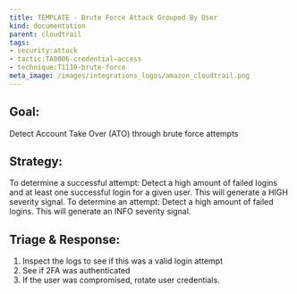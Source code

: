 ```yaml
---
title: TEMPLATE - Brute Force Attack Grouped By User
kind: documentation
parent: cloudtrail
tags:
- security:attack
- tactic:TA0006-credential-access
- technique:T1110-brute-force
meta_image: /images/integrations_logos/amazon_cloudtrail.png
---
```

## **Goal:**
Detect Account Take Over (ATO) through brute force attempts

## **Strategy:**
To determine a successful attempt: Detect a high amount of failed logins and at least one successful login for a given user. This will generate a HIGH severity signal.
To determine an attempt: Detect a high amount of failed logins. This will generate an INFO severity signal.

## **Triage & Response:**
1. Inspect the logs to see if this was a valid login attempt
2. See if 2FA was authenticated
3. If the user was compromised, rotate user credentials.